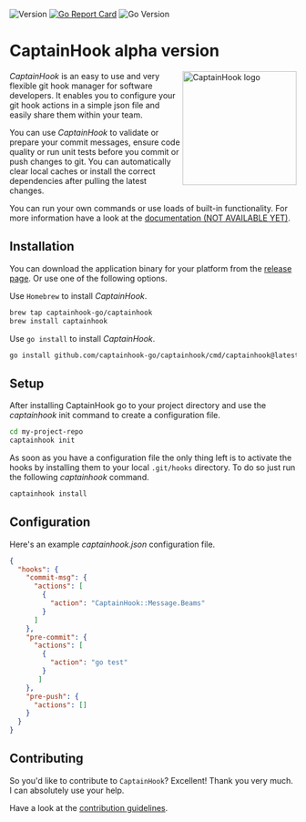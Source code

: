 ![Version](https://img.shields.io/github/v/release/captainhook-go/captainhook?style=flat-square&label=version)
[![Go Report Card](https://goreportcard.com/badge/github.com/captainhook-go/captainhook?style=flat-square)](https://goreportcard.com/report/github.com/captainhook-go/captainhook)
![Go Version](https://img.shields.io/badge/go%20version-%3E=1.21-61CFDD.svg?style=flat-square)


# CaptainHook alpha version

<img src="https://captainhookphp.github.io/captainhook/gfx/ch.png" alt="CaptainHook logo" align="right" width="200"/>

*CaptainHook* is an easy to use and very flexible git hook manager for software developers.
It enables you to configure your git hook actions in a simple json file and easily share them within your team.

You can use *CaptainHook* to validate or prepare your commit messages, ensure code quality
or run unit tests before you commit or push changes to git. You can automatically clear
local caches or install the correct dependencies after pulling the latest changes.

You can run your own commands or use loads of built-in functionality.
For more information have a look at the [documentation (NOT AVAILABLE YET)](https://captainhook-go.github.io/captainhook/ "CaptainHook Documentation").

## Installation

You can download the application binary for your platform from the [release page](https://github.com/captainhook-go/captainhook/releases/latest "Latest CaptainHook Release").
Or use one of the following options.

Use `Homebrew` to install *CaptainHook*.
```bash
brew tap captainhook-go/captainhook
brew install captainhook
```
Use `go install` to install *CaptainHook*.
```bash
go install github.com/captainhook-go/captainhook/cmd/captainhook@latest
```


## Setup

After installing CaptainHook go to your project directory and use the *captainhook* init command to create a configuration file.
```bash
cd my-project-repo
captainhook init
```

As soon as you have a configuration file the only thing left is to activate the hooks by installing them to
your local `.git/hooks` directory. To do so just run the following *captainhook* command.
```bash
captainhook install
```

## Configuration

Here's an example *captainhook.json* configuration file.
```json
{
  "hooks": {
    "commit-msg": {
      "actions": [
        {
          "action": "CaptainHook::Message.Beams"
        }
      ]
    },
    "pre-commit": {
      "actions": [
        {
          "action": "go test"
        }
       ]
    },
    "pre-push": {
      "actions": []
    }
  }
}
```

## Contributing

So you'd like to contribute to `CaptainHook`? Excellent! Thank you very much.
I can absolutely use your help.

Have a look at the [contribution guidelines](CONTRIBUTING.md).
